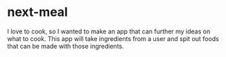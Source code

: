 # next-meal
I love to cook, so I wanted to make an app that can further my ideas on what to cook. This app will take ingredients from a user and spit out foods that can be made with those ingredients.

